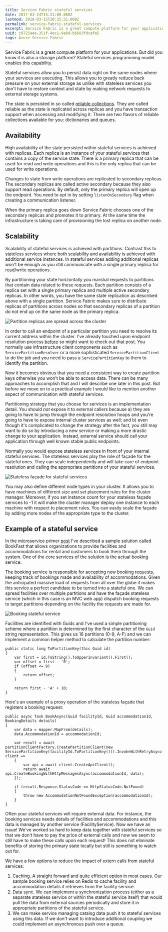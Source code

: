 ```yaml
---
title: Service Fabric stateful services
date: 2017-03-24T15:31:00.000Z
lastmod: 2018-03-15T20:25:31.000Z
permalink: service-fabric-stateful-services
excerpt: Service Fabric is a great compute platform for your applications. But did you know it is also a storage platform? Stateful services programming model enables this capability. Stateful services allow you to persist data right on the same nodes where your services are executing.
uuid: c9725aee-351f-4ec1-9a8d-b6603fdcafa5
tags: Azure Service Fabric
---
```


Service Fabric is a great compute platform for your applications. But did you know it is also a storage platform? Stateful services programming model enables this capability.

Stateful services allow you to persist data right on the same nodes where your services are executing. This allows you to greatly reduce back pressure on your external storage as unlike with stateless services you don't have to restore context and state by making network requests to external storage systems.

The state is persisted in so called [reliable collections](https://docs.microsoft.com/en-us/azure/service-fabric/service-fabric-reliable-services-reliable-collections). They are called reliable as the state is replicated across replicas and you have transaction support when accessing and modifying it. There are two flavors of reliable collections available for you: dictionaries and queues.

## Availability

High availability of the state persisted within stateful services is achieved with replicas. Each replica is an instance of your stateful services that contains a copy of the service state. There is a primary replica that can be used for read and write operations and this is the only replica that can be used for write operations.

Changes to state from write operations are replicated to secondary replicas. The secondary replicas are called active secondary because they also support read operations. By default, only the primary replica will open up the endpoint. You need to opt in by setting `listenOnSecondary` flag when creating a communication listener.

When the primary replica goes down Service Fabric chooses one of the secondary replicas and promotes it to primary. At the same time the infrastructure is taking care of provisioning the lost replica on another node.

## Scalability

Scalability of stateful services is achieved with partitions. Contrast this to stateless services where both scalability and availability is achieved with additional service instances. In stateful services adding additional replicas won't be enough as you still communicate with a single primary replica for read/write operations.

By partitioning your state horizontally you marshal requests to partitions that contain data related to these requests. Each partition consists of a replica set with a single primary replica and multiple active secondary replicas. In other words, you have the same state replication as described above with a single partition. Service Fabric makes sure to distribute replicas of partitions across nodes so that secondary replicas of a partition do not end up on the same node as the primary replica.

![Partition replicas are spread across the cluster](https://blogcontent.azureedge.net/2017/03/Service-Fabric-partitions.png)

In order to call an endpoint of a particular partition you need to resolve its current address within the cluster. I've already touched upon endpoint resolution process [before](https://dzimchuk.net/implementing-a-rest-client-for-internal-communication-in-service-fabric/) so might want to check out that post. You normally use infrastructure client components such as `ServicePartitionResolver` or a more sophisticated `ServicePartitionClient` to do the job and you need to pass a `ServicePartitionKey` to them to identify the partition.

Now it becomes obvious that you need a consistent way to create partition keys otherwise you won't be able to access data. There can be many approaches to accomplish that and I will describe one later in this post. But before we move on to a practical example I would like to mention another aspect of communication with stateful services.

Partitioning strategy that you choose for services is an implementation detail. You should *not* expose it to external callers because a) they are going to have to jump through the endpoint resolution hoops and you're going to have to expose internal cluster services as well; and b) even though it's complicated to change the strategy after the fact, you still may want to do so by introducing a new service or making a more drastic change to your application. Instead, external service should call your application through well known stable public endpoints.

Normally you would expose stateless services in front of your internal stateful services. The stateless services play the role of façade for the stateful ones. They can scale independently and will take care of endpoint resolution and calling the appropriate partitions of your stateful services.

![Stateless façade for stateful services](https://blogcontent.azureedge.net/2017/03/SF-internal-communication--stateless-facade--1-.png)

You may also define different node types in your cluster. It allows you to have machines of different size and set placement rules for the cluster manager. Moreover, if you set instance count for your stateless façade services to -1 it will make the cluster manager deploy one instance to each machine with respect to placement rules. You can easily scale the façade by adding more nodes of the appropriate type to the cluster.

## Example of a stateful service

In the microservice primer [post](https://dzimchuk.net/microservices-primer-with-azure-service-fabric/) I've described a sample solution called BookFast that allows organizations to provide facilities and accommodations for rental and customers to book them through the system. One of the core services of the solution is the actual booking service.

The booking service is responsible for accepting new booking requests, keeping track of bookings made and availability of accommodations. Given the anticipated massive load of requests from all over the globe it makes this service a perfect candidate to be turned into a stateful one. We can spread facilities over multiple partitions and have the façade stateless service (which in this case is an MVC web app) dispatch booking requests to target partitions depending on the facility the requests are made for.

![Booking stateful service](https://blogcontent.azureedge.net/2017/03/BookFast---SF---stateful.png)

Facilities are identified with Guids and I've used a simple partitioning scheme where a partition is determined by the first character of the `Guid` string representation. This gives us 16 partitions (0-9, A-F) and we can implement a common helper method to calculate the partition number:

```
public static long ToPartitionKey(this Guid id)
{
    var first = id.ToString().ToUpperInvariant().First();
    var offset = first - '0';
    if (offset <= 9)
    {
        return offset;
    }

    return first - 'A' + 10;
}
```

Here's an example of a proxy operation of the stateless façade that registers a booking request:

```
public async Task BookAsync(Guid facilityId, Guid accommodationId, BookingDetails details)
{
    var data = mapper.MapFrom(details);
    data.AccommodationId = accommodationId;

    var result = await partitionClientFactory.CreatePartitionClient(new ServicePartitionKey(facilityId.ToPartitionKey())).InvokeWithRetryAsync(async client =>
    {
        var api = await client.CreateApiClient();
        return await api.CreateBookingWithHttpMessagesAsync(accommodationId, data);
    });
    
    if (result.Response.StatusCode == HttpStatusCode.NotFound)
    {
        throw new AccommodationNotFoundException(accommodationId);
    }
}
```

Often your stateful services will require external data. For instance, the booking services needs details of facilities and accommodations and this data is managed by another service (FacilityService). Now we have an issue! We've worked so hard to keep data together with stateful services so that we don't have to pay the price of external calls and now we seem to still have to make these calls upon each request! This does not eliminate benefits of storing the primary state locally but still is something to watch out for.

We have a few options to reduce the impact of extern calls from stateful services:

1. Caching. A straight forward and quite efficient option in most cases. Our sample booking service relies on Redis to cache facility and accommodation details it retrieves from the facility service.
2. Data sync. We can implement a synchronization process (either as a separate stateless service or within the stateful service itself) that would pull the data from external sources periodically and store it in appropriate partitions of the stateful service.
3. We can make service managing catalog data push it to stateful services using this data. If we don't want to introduce additional coupling we could implement an asynchronous push over a queue.